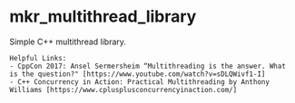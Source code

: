 # mkr_multithread_library

<body>
    Simple C++ multithread library.

    Helpful Links:
    - CppCon 2017: Ansel Sermersheim “Multithreading is the answer. What is the question?" [https://www.youtube.com/watch?v=sDLQWivf1-I]
    - C++ Concurrency in Action: Practical Multithreading by Anthony Williams [https://www.cplusplusconcurrencyinaction.com/]
</body>
